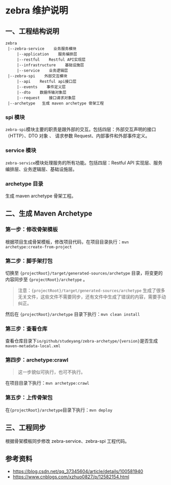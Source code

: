 # zebra 维护说明



## 一、工程结构说明

```
zebra
 |--zebra-service    业务服务模块
     |--application    服务编排层
     |--restful    Restful API实现层
     |--infrastructure    基础设施层
     |--service    业务逻辑层
 |--zebra-spi    外部交互模块
     |--api    Restful api接口层
     |--events    事件定义层
     |--dto    数据传输对象层
     |--request    接口请求对象层
 |--archetype   生成 maven archetype 骨架工程
```

### spi 模块

`zebra-spi`模块主要的职责是跟外部的交互。包括四层：外部交互声明的接口（HTTP）、DTO 对象 、 请求参数 Request、内部事件和外部事件定义。

### service 模块

`zebra-service`模块处理服务的所有功能。包括四层：Restful API 实现层、服务编排层、业务逻辑层、基础设施层。

### archetype 目录

生成 maven archetype 骨架工程。



## 二、生成 Maven Archetype

### 第一步：修改骨架模板

根据项目生成骨架模板，修改项目代码，在项目目录执行：`mvn archetype:create-from-project`

### 第二步：脚手架打包

切换至 `{projectRoot}/target/generated-sources/archetype` 目录，将变更的内容同步至 `{projectRoot}/archetype` 。

> 注意：`{projectRoot}/target/generated-sources/archetype` 生成了很多无关文件，这些文件不需要同步，还有文件中生成了错误的内容，需要手动纠正。

然后在 `{projectRoot}/archetype` 目录下执行：`mvn clean install`

### 第三步：查看仓库

查看仓库目录下`io/github/studeyang/zebra-archetype/{version}`是否生成`maven-metadata-local.xml`

### 第四步：archetype:crawl

> 这一步貌似可执行，也可不执行。

在项目目录下执行：`mvn archetype:crawl`

### 第五步：上传骨架包

在`{projectRoot}/archetype`目录下执行：`mvn deploy`



## 三、工程同步

根据骨架模板同步修改 zebra-service、zebra-spi 工程代码。



## 参考资料

- https://blog.csdn.net/qq_37345604/article/details/100581940
- https://www.cnblogs.com/xzhuo0827/p/12582154.html